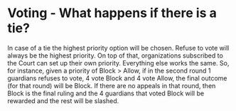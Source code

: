 # Voting - What happens if there is a tie?

In case of a tie the highest priority option will be chosen. Refuse to vote will always be the highest priority. On top of that, organizations subscribed to the Court can set up their own priority. Everything else works the same. So, for instance, given a priority of Block > Allow, if in the second round 1 guardians refuses to vote, 4 vote Block and 4 vote Allow, the final outcome (for that round) will be Block. If there are no appeals in that round, then Block is the final ruling and the 4 guardians that voted Block will be rewarded and the rest will be slashed.

###
